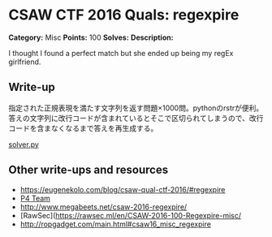 # CSAW CTF 2016 Quals: regexpire

**Category:** Misc
**Points:** 100
**Solves:**
**Description:**

I thought I found a perfect match but she ended up being my regEx girlfriend.

## Write-up

指定された正規表現を満たす文字列を返す問題×1000問。pythonのrstrが便利。答えの文字列に改行コードが含まれているとそこで区切られてしまうので、改行コードを含まなくなるまで答えを再生成する。

[solver.py](solver.py)

## Other write-ups and resources

* https://eugenekolo.com/blog/csaw-qual-ctf-2016/#regexpire
* [P4 Team](https://github.com/p4-team/ctf/tree/master/2016-09-16-csaw/regexpire)
* http://www.megabeets.net/csaw-2016-regexpire/
* [RawSec](https://rawsec.ml/en/CSAW-2016-100-Regexpire-misc/
* http://ropgadget.com/main.html#csaw16_misc_regexpire
